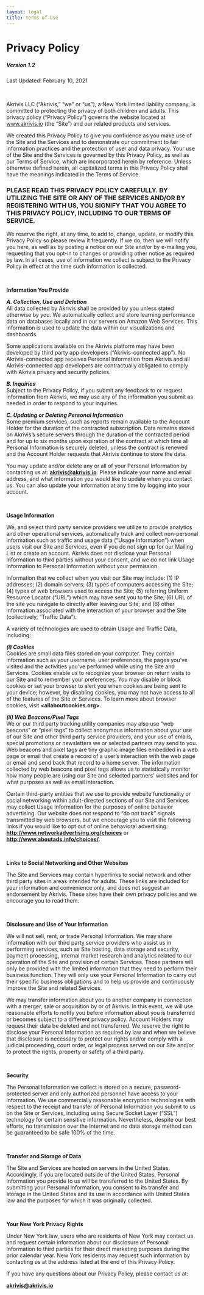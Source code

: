 ```yaml
---
layout: legal
title: Terms of Use
---
```


# Privacy Policy

##### Version 1.2

Last Updated: February 10, 2021

<br>

Akrivis LLC (“Akrivis,” “we” or “us”), a New York limited liability company, is committed to protecting the privacy of both children and adults. This privacy policy (“Privacy Policy”) governs the website located at www.akrivis.io (the “Site”) and our related products and services.

We created this Privacy Policy to give you confidence as you make use of the Site and the Services and to demonstrate our commitment to fair information practices and the protection of user and data privacy. Your use of the Site and the Services is governed by this Privacy Policy, as well as our Terms of Service, which are incorporated herein by reference. Unless otherwise defined herein, all capitalized terms in this Privacy Policy shall have the meanings indicated in the Terms of Service. 

### **PLEASE READ THIS PRIVACY POLICY CAREFULLY. BY UTILIZING THE SITE OR ANY OF THE SERVICES AND/OR BY REGISTERING WITH US, YOU SIGNIFY THAT YOU AGREE TO THIS PRIVACY POLICY, INCLUDING TO OUR TERMS OF SERVICE.**

We reserve the right, at any time, to add to, change, update, or modify this Privacy Policy so please review it frequently. If we do, then we will notify you here, as well as by posting a notice on our Site and/or by e-mailing you, requesting that you opt-in to changes or providing other notice as required by law. In all cases, use of information we collect is subject to the Privacy Policy in effect at the time such information is collected.

<br>

**Information You Provide**

***A. Collection, Use and Deletion*** <br>
All data collected by Akrivis shall be provided by you unless stated otherwise by you. We automatically collect and store learning performance data on databases locally and in our servers on Amazon Web Services. This information is used to update the data within our visualizations and dashboards. 

Some applications available on the Akrivis platform may have been developed by third party app developers (“Akrivis-connected app”). No Akrivis-connected app receives Personal Information from Akrivis and all Akrivis-connected app developers are contractually obligated to comply with Akrivis privacy and security policies.

***B. Inquiries*** <br>
Subject to the Privacy Policy, if you submit any feedback to or request information from Akrivis, we may use any of the information you submit as needed in order to respond to your inquiries.

***C. Updating or Deleting Personal Information*** <br>
Some premium services, such as reports remain available to the Account Holder for the duration of the contracted subscription. Data remains stored on Akrivis’s secure servers through the duration of the contracted period and for up to six months upon expiration of the contract at which time all Personal Information is securely deleted, unless the contract is renewed and the Account Holder requests that Akrivis continue to store the data.

You may update and/or delete any or all of your Personal Information by contacting us at: **<akrivis@akrivis.io>**. Please indicate your name and email address, and what information you would like to update when you contact us. You can also update your information at any time by logging into your account.

<br>

**Usage Information**

We, and select third party service providers we utilize to provide analytics and other operational services, automatically track and collect non-personal information such as traffic and usage data (“Usage Information”) when users visit our Site and Services, even if you do not sign up for our Mailing List or create an account. Akrivis does not disclose your Personal Information to third parties without your consent, and we do not link Usage Information to Personal Information without your permission.

Information that we collect when you visit our Site may include: (1) IP addresses; (2) domain servers; (3) types of computers accessing the Site; (4) types of web browsers used to access the Site; (5) referring Uniform Resource Locator (“URL”) which may have sent you to the Site; (6) URL of the site you navigate to directly after leaving our Site; and (6) other information associated with the interaction of your browser and the Site (collectively, “Traffic Data”).  

A variety of technologies are used to obtain Usage and Traffic Data, including:

***(i) Cookies*** <br>
Cookies are small data files stored on your computer.  They contain information such as your username, user preferences, the pages you’ve visited and the activities you’ve performed while using the Site and Services. Cookies enable us to recognize your browser on return visits to our Site and to remember your preferences.  You may disable or block cookies or set your browser to alert you when cookies are being sent to your device; however, by disabling cookies, you may not have access to all of the features of the Site or Services. To learn more about browser cookies, visit **<allaboutcookies.org>**.  

***(ii) Web Beacons/Pixel Tags*** <br>
We or our third party tracking utility companies may also use “web beacons” or “pixel tags” to collect anonymous information about your use of our Site and other third party service providers, and your use of emails, special promotions or newsletters we or selected partners may send to you. Web beacons and pixel tags are tiny graphic image files embedded in a web page or email that create a record of a user’s interaction with the web page or email and send back that record to a home server. The information collected by web beacons and pixel tags allows us to statistically monitor how many people are using our Site and selected partners’ websites and for what purposes as well as email interaction.

Certain third-party entities that we use to provide website functionality or social networking within adult-directed sections of our Site and Services may collect Usage Information for the purposes of online behavior advertising. Our website does not respond to “do not track” signals transmitted by web browsers, but we encourage you to visit the following links if you would like to opt out of online behavioral advertising:  **<http://www.networkadvertising.org/choices>**  or **<http://www.aboutads.info/choices/>**.

<br>

**Links to Social Networking and Other Websites**

The Site and Services may contain hyperlinks to social network and other third party sites in areas intended for adults. These links are included for your information and convenience only, and does not suggest an endorsement by Akrivis. These sites have their own privacy policies and we encourage you to read them. 

<br>

**Disclosure and Use of Your Information**

We will not sell, rent, or trade Personal Information.  We may share information with our third party service providers who assist us in performing services, such as Site hosting, data storage and security, payment processing, internal market research and analytics related to our operation of the Site and provision of certain Services. Those partners will only be provided with the limited information that they need to perform their business function. They will only use your Personal Information to carry out their specific business obligations and to help us provide and continuously improve the Site and related Services.

We may transfer information about you to another company in connection with a merger, sale or acquisition by or of Akrivis. In this event, we will use reasonable efforts to notify you before information about you is transferred or becomes subject to a different privacy policy. Account Holders may request their data be deleted and not transferred. We reserve the right to disclose your Personal Information as required by law and when we believe that disclosure is necessary to protect our rights and/or comply with a judicial proceeding, court order, or legal process served on our Site and/or to protect the rights, property or safety of a third party.

<br>

**Security**

The Personal Information we collect is stored on a secure, password-protected server and only authorized personnel have access to your information. We use commercially reasonable encryption technologies with respect to the receipt and transfer of Personal Information you submit to us on the Site or Services, including using Secure Socket Layer (“SSL”) technology for certain sensitive information. Nevertheless, despite our best efforts, no transmission over the Internet and no data storage method can be guaranteed to be safe 100% of the time.

<br>

**Transfer and Storage of Data**

The Site and Services are hosted on servers in the United States. Accordingly, if you are located outside of the United States, Personal Information you provide to us will be transferred to the United States. By submitting your Personal Information, you consent to its transfer and storage in the United States and its use in accordance with United States law and the purposes for which it was originally collected.

<br>

**Your New York Privacy Rights**

Under New York law, users who are residents of New York may contact us and request certain information about our disclosure of Personal Information to third parties for their direct marketing purposes during the prior calendar year. New York residents may request such information by contacting us at the address listed at the end of this Privacy Policy.

If you have any questions about our Privacy Policy, please contact us at:

**<akrivis@akrivis.io>**